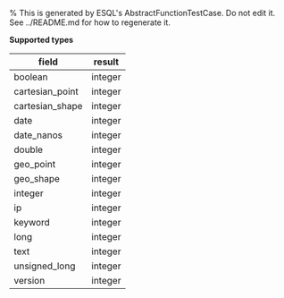 % This is generated by ESQL's AbstractFunctionTestCase. Do not edit it. See ../README.md for how to regenerate it.

**Supported types**

| field | result |
| --- | --- |
| boolean | integer |
| cartesian_point | integer |
| cartesian_shape | integer |
| date | integer |
| date_nanos | integer |
| double | integer |
| geo_point | integer |
| geo_shape | integer |
| integer | integer |
| ip | integer |
| keyword | integer |
| long | integer |
| text | integer |
| unsigned_long | integer |
| version | integer |

